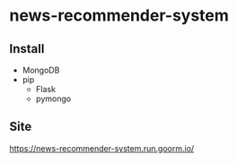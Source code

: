 # news-recommender-system

## Install
- MongoDB
- pip
  - Flask
  - pymongo

## Site
https://news-recommender-system.run.goorm.io/
